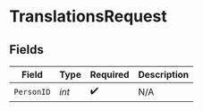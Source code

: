 # TranslationsRequest


## Fields

| Field              | Type               | Required           | Description        |
| ------------------ | ------------------ | ------------------ | ------------------ |
| `PersonID`         | *int*              | :heavy_check_mark: | N/A                |